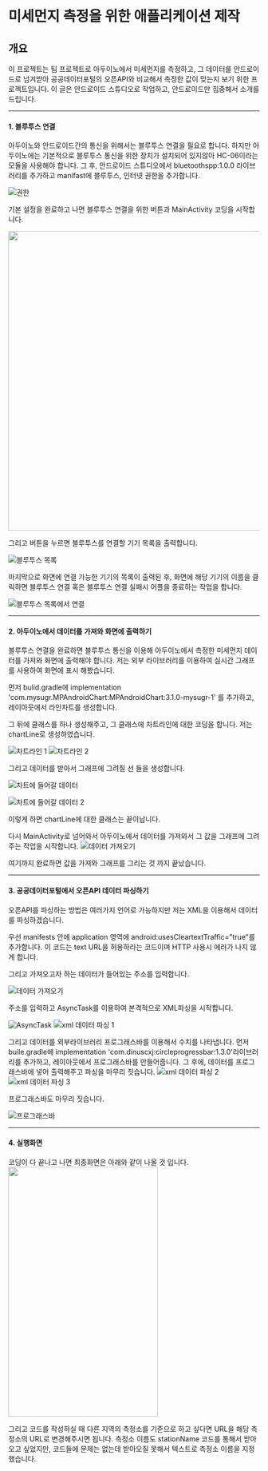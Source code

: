 미세먼지 측정을 위한 애플리케이션 제작
=================================

개요
---------------
이 프로젝트는 팀 프로젝트로 아두이노에서 미세먼지를 측정하고, 그 데이터를 안드로이드로 넘겨받아 공공데이터포털의 오픈API와 비교해서
측정한 값이 맞는지 보기 위한 프로젝트입니다. 
이 글은 안드로이드 스튜디오로 작업하고, 안드로이드만 집중해서 소개를 드립니다.

------------------------------------------

#### 1. 블루투스 연결
아두이노와 안드로이드간의 통신을 위해서는 블루투스 연결을 필요로 합니다.
하지만 아두이노에는 기본적으로 블루투스 통신을 위한 장치가 설치되어 있지않아 HC-06이라는 모듈을 사용해야 합니다.
그 후, 안드로이드 스튜디오에서 bluetoothspp:1.0.0 라이브러리를 추가하고 manifast에 블루투스, 인터넷 권한을 추가합니다.

![권한](https://user-images.githubusercontent.com/78009291/105829019-2d8a2d80-6007-11eb-8770-6e274ba936a5.PNG)

기본 설정을 완료하고 나면 블루투스 연결을 위한 버튼과 MainActivity 코딩을 시작합니다.

<img src="https://user-images.githubusercontent.com/78009291/105829787-26afea80-6008-11eb-9876-52a3859d0cf0.PNG" width="600" height="600">

그리고 버튼을 누르면 블루투스를 연결할 기기 목록을 출력합니다.

![블루투스 목록](https://user-images.githubusercontent.com/78009291/105830816-4abffb80-6009-11eb-810d-25def6a621e2.PNG)

마지막으로 화면에 연결 가능한 기기의 목록이 출력된 후, 화면에 해당 기기의 이름을 클릭하면 
블루투스 연결 혹은 블루투스 연결 실패시 어플을 종료하는 작업을 합니다.

![블루투스 목록에서 연결](https://user-images.githubusercontent.com/78009291/105831095-a68a8480-6009-11eb-8984-9c5f9a089327.PNG)

---
#### 2. 아두이노에서 데이터를 가져와 화면에 출력하기

블루투스 연결을 완료하면 블루투스 통신을 이용해 아두이노에서 측정한 미세먼지 데이터를 가져와 화면에 출력해야 합니다.
저는 외부 라이브러리를 이용하여 실시간 그래프를 사용하여 화면에 표시 해봤습니다.

먼저 bulid.gradle에 
implementation 'com.mysugr.MPAndroidChart:MPAndroidChart:3.1.0-mysugr-1' 를 추가하고, 레이아웃에서 라인차트를 생성합니다.

그 뒤에 클래스를 하나 생성해주고, 그 클래스에 차트라인에 대한 코딩을 합니다. 저는 chartLine로 생성하였습니다.

![차트라인 1](https://user-images.githubusercontent.com/78009291/105833803-0e8e9a00-600d-11eb-9305-5a2f594b5334.PNG)
![차트라인 2](https://user-images.githubusercontent.com/78009291/105833805-0f273080-600d-11eb-9359-205eda037185.PNG)

그리고 데이터를 받아서 그래프에 그려질 선 들을 생성합니다.

![차트에 들어갈 데이터](https://user-images.githubusercontent.com/78009291/105833808-0fbfc700-600d-11eb-9690-f7db8e9ba8ac.PNG)

![차트에 들어갈 데이터 2](https://user-images.githubusercontent.com/78009291/105833806-0f273080-600d-11eb-99d8-0dbd5e7583f7.PNG)

이렇게 하면 chartLine에 대한 클래스는 끝이납니다.

다시 MainActivity로 넘어와서 아두이노에서 데이터를 가져와서 그 값을 그래프에 그려주는 작업을 시작합니다.
![데이터 가져오기](https://user-images.githubusercontent.com/78009291/105834959-83ae9f00-600e-11eb-8107-3cb78141a3d9.PNG)

여기까지 완료하면 값을 가져와 그래프를 그리는 것 까지 끝났습니다.

-----
#### 3. 공공데이터포털에서 오픈API 데이터 파싱하기
오픈API를 파싱하는 방법은 여러가지 언어로 가능하지만 저는 XML을 이용해서 데이터를 파싱하겠습니다.

우선 manifests 안에 application 영역에 android:usesCleartextTraffic="true"를 추가합니다.
이 코드는 text URL을 허용하라는 코드이며 HTTP 사용시 에러가 나지 않게 합니다.

그리고 가져오고자 하는 데이터가 들어있는 주소를 입력합니다.

![데이터 가져오기](https://user-images.githubusercontent.com/78009291/105836948-4e578080-6011-11eb-875a-a3e3e19d8d9d.PNG)

주소를 입력하고 AsyncTask를 이용하여 본격적으로 XML파싱을 시작합니다.

![AsyncTask](https://user-images.githubusercontent.com/78009291/105836939-4d265380-6011-11eb-9e36-4001b06510a9.PNG)
![xml 데이터 파싱 1](https://user-images.githubusercontent.com/78009291/105836943-4dbeea00-6011-11eb-84fa-a1802f39c916.PNG)

그리고 데이터를 외부라이브러리 프로그래스바를 이용해서 수치를 나타냅니다.
먼저 buile.gradle에 implementation 'com.dinuscxj:circleprogressbar:1.3.0'라이브러리를 추가하고,
레이아웃에서 프로그래스바를 만들어줍니다. 그 후에, 데이터를 프로그래스바에 넣어 출력해주고 파싱을 마무리 짓습니다.
![xml 데이터 파싱 2](https://user-images.githubusercontent.com/78009291/105838081-f4f05100-6012-11eb-8bf1-36281836957b.PNG)
![xml 데이터 파싱 3](https://user-images.githubusercontent.com/78009291/105838650-b7d88e80-6013-11eb-8fa0-0aaa16e75b3a.PNG)

프로그래스바도 마무리 짓습니다.

![프로그래스바](https://user-images.githubusercontent.com/78009291/105838560-95467580-6013-11eb-96fa-642f7f2f3cc5.PNG)


-----
#### 4. 실행화면

코딩이 다 끝나고 나면 최종화면은 아래와 같이 나올 것 입니다.
<img src = "https://user-images.githubusercontent.com/78009291/105839344-ae9bf180-6014-11eb-84e9-56cde0af3712.jpg" height = "500" width = "300">

그리고 코드를 작성하실 때 다른 지역의 측정소를 기준으로 하고 싶다면 URL을 해당 측정소의 URL로 변경해주시면 됩니다.
측정소 이름도 stationName 코드를 통해서 받아오고 싶었지만, 코드들에 문제는 없는데 받아오질 못해서
텍스트로 측정소 이름을 지정했습니다.

